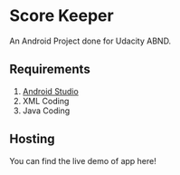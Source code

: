 # Score Keeper

An Android Project done for Udacity ABND.

## Requirements
1. [Android Studio](https://developer.android.com/studio/index.html)
2. XML Coding
3. Java Coding

## Hosting
You can find the live demo of app here!
